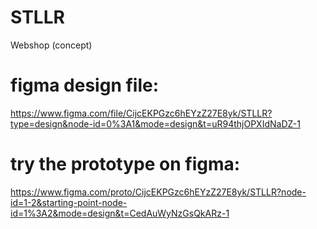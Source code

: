 # STLLR
Webshop (concept)

# figma design file: 
https://www.figma.com/file/CijcEKPGzc6hEYzZ27E8yk/STLLR?type=design&node-id=0%3A1&mode=design&t=uR94thjOPXIdNaDZ-1
# try the prototype on figma: 
https://www.figma.com/proto/CijcEKPGzc6hEYzZ27E8yk/STLLR?node-id=1-2&starting-point-node-id=1%3A2&mode=design&t=CedAuWyNzGsQkARz-1

